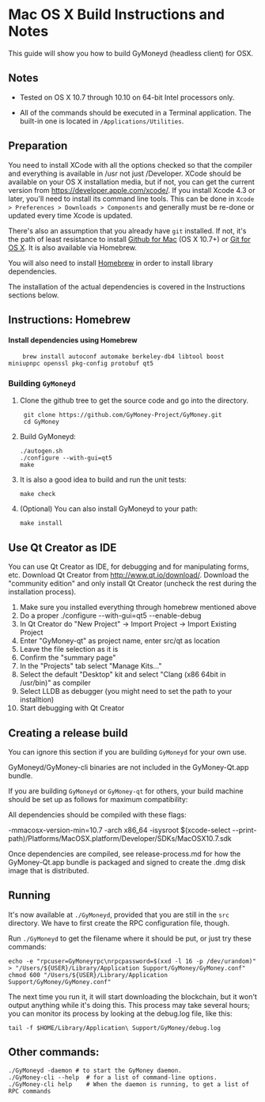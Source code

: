 Mac OS X Build Instructions and Notes
====================================
This guide will show you how to build GyMoneyd (headless client) for OSX.

Notes
-----

* Tested on OS X 10.7 through 10.10 on 64-bit Intel processors only.

* All of the commands should be executed in a Terminal application. The
built-in one is located in `/Applications/Utilities`.

Preparation
-----------

You need to install XCode with all the options checked so that the compiler
and everything is available in /usr not just /Developer. XCode should be
available on your OS X installation media, but if not, you can get the
current version from https://developer.apple.com/xcode/. If you install
Xcode 4.3 or later, you'll need to install its command line tools. This can
be done in `Xcode > Preferences > Downloads > Components` and generally must
be re-done or updated every time Xcode is updated.

There's also an assumption that you already have `git` installed. If
not, it's the path of least resistance to install [Github for Mac](https://mac.github.com/)
(OS X 10.7+) or
[Git for OS X](https://code.google.com/p/git-osx-installer/). It is also
available via Homebrew.

You will also need to install [Homebrew](http://brew.sh) in order to install library
dependencies.

The installation of the actual dependencies is covered in the Instructions
sections below.

Instructions: Homebrew
----------------------

#### Install dependencies using Homebrew

        brew install autoconf automake berkeley-db4 libtool boost miniupnpc openssl pkg-config protobuf qt5

### Building `GyMoneyd`

1. Clone the github tree to get the source code and go into the directory.

        git clone https://github.com/GyMoney-Project/GyMoney.git
        cd GyMoney

2.  Build GyMoneyd:

        ./autogen.sh
        ./configure --with-gui=qt5
        make

3.  It is also a good idea to build and run the unit tests:

        make check

4.  (Optional) You can also install GyMoneyd to your path:

        make install

Use Qt Creator as IDE
------------------------
You can use Qt Creator as IDE, for debugging and for manipulating forms, etc.
Download Qt Creator from http://www.qt.io/download/. Download the "community edition" and only install Qt Creator (uncheck the rest during the installation process).

1. Make sure you installed everything through homebrew mentioned above
2. Do a proper ./configure --with-gui=qt5 --enable-debug
3. In Qt Creator do "New Project" -> Import Project -> Import Existing Project
4. Enter "GyMoney-qt" as project name, enter src/qt as location
5. Leave the file selection as it is
6. Confirm the "summary page"
7. In the "Projects" tab select "Manage Kits..."
8. Select the default "Desktop" kit and select "Clang (x86 64bit in /usr/bin)" as compiler
9. Select LLDB as debugger (you might need to set the path to your installtion)
10. Start debugging with Qt Creator

Creating a release build
------------------------
You can ignore this section if you are building `GyMoneyd` for your own use.

GyMoneyd/GyMoney-cli binaries are not included in the GyMoney-Qt.app bundle.

If you are building `GyMoneyd` or `GyMoney-qt` for others, your build machine should be set up
as follows for maximum compatibility:

All dependencies should be compiled with these flags:

 -mmacosx-version-min=10.7
 -arch x86_64
 -isysroot $(xcode-select --print-path)/Platforms/MacOSX.platform/Developer/SDKs/MacOSX10.7.sdk

Once dependencies are compiled, see release-process.md for how the GyMoney-Qt.app
bundle is packaged and signed to create the .dmg disk image that is distributed.

Running
-------

It's now available at `./GyMoneyd`, provided that you are still in the `src`
directory. We have to first create the RPC configuration file, though.

Run `./GyMoneyd` to get the filename where it should be put, or just try these
commands:

    echo -e "rpcuser=GyMoneyrpc\nrpcpassword=$(xxd -l 16 -p /dev/urandom)" > "/Users/${USER}/Library/Application Support/GyMoney/GyMoney.conf"
    chmod 600 "/Users/${USER}/Library/Application Support/GyMoney/GyMoney.conf"

The next time you run it, it will start downloading the blockchain, but it won't
output anything while it's doing this. This process may take several hours;
you can monitor its process by looking at the debug.log file, like this:

    tail -f $HOME/Library/Application\ Support/GyMoney/debug.log

Other commands:
-------

    ./GyMoneyd -daemon # to start the GyMoney daemon.
    ./GyMoney-cli --help  # for a list of command-line options.
    ./GyMoney-cli help    # When the daemon is running, to get a list of RPC commands
